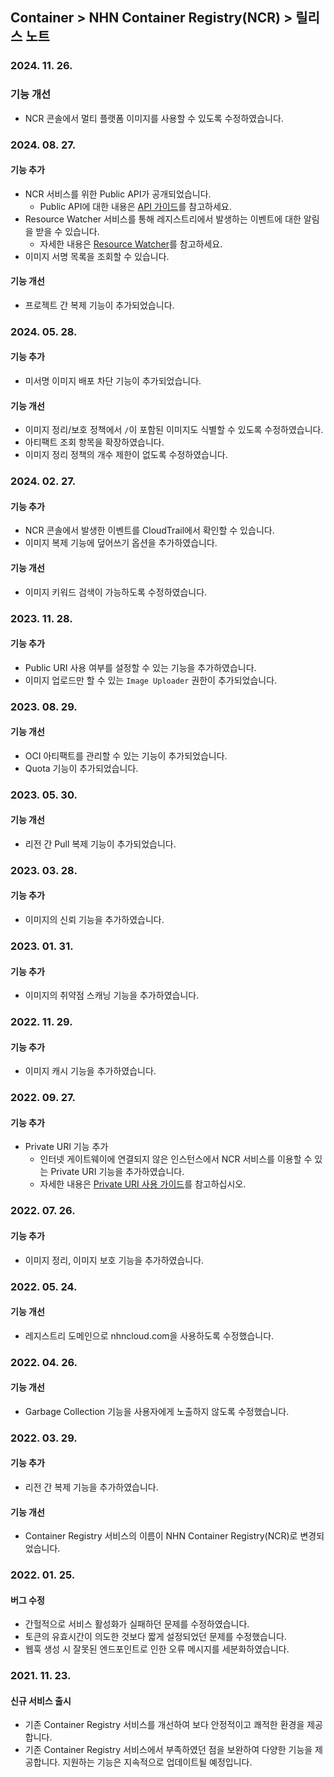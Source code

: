 ## Container > NHN Container Registry(NCR)  > 릴리스 노트

### 2024. 11. 26.

### 기능 개선

* NCR 콘솔에서 멀티 플랫폼 이미지를 사용할 수 있도록 수정하였습니다.

### 2024. 08. 27.

#### 기능 추가

* NCR 서비스를 위한 Public API가 공개되었습니다.
  * Public API에 대한 내용은 [API 가이드](/Container/NCR/ko/public-api)를 참고하세요.
* Resource Watcher 서비스를 통해 레지스트리에서 발생하는 이벤트에 대한 알림을 받을 수 있습니다.
  * 자세한 내용은 [Resource Watcher](/Governance%20&%20Audit/Resource%20Watcher/ko/overview)를 참고하세요.
* 이미지 서명 목록을 조회할 수 있습니다.

#### 기능 개선

* 프로젝트 간 복제 기능이 추가되었습니다.

### 2024. 05. 28.

#### 기능 추가
* 미서명 이미지 배포 차단 기능이 추가되었습니다.

#### 기능 개선
* 이미지 정리/보호 정책에서 `/`이 포함된 이미지도 식별할 수 있도록 수정하였습니다.
* 아티팩트 조회 항목을 확장하였습니다.
* 이미지 정리 정책의 개수 제한이 없도록 수정하였습니다.

### 2024. 02. 27.

#### 기능 추가
* NCR 콘솔에서 발생한 이벤트를 CloudTrail에서 확인할 수 있습니다.
* 이미지 복제 기능에 덮어쓰기 옵션을 추가하였습니다.

#### 기능 개선
* 이미지 키워드 검색이 가능하도록 수정하였습니다.

### 2023. 11. 28.

#### 기능 추가
* Public URI 사용 여부를 설정할 수 있는 기능을 추가하였습니다.
* 이미지 업로드만 할 수 있는 `Image Uploader` 권한이 추가되었습니다.

### 2023. 08. 29.

#### 기능 개선

* OCI 아티팩트를 관리할 수 있는 기능이 추가되었습니다.
* Quota 기능이 추가되었습니다.

### 2023. 05. 30.

#### 기능 개선

* 리전 간 Pull 복제 기능이 추가되었습니다.

### 2023. 03. 28.

#### 기능 추가

* 이미지의 신뢰 기능을 추가하였습니다.

### 2023. 01. 31.

#### 기능 추가

* 이미지의 취약점 스캐닝 기능을 추가하였습니다.

### 2022. 11. 29.

#### 기능 추가

* 이미지 캐시 기능을 추가하였습니다.

### 2022. 09. 27.

#### 기능 추가

* Private URI 기능 추가
  * 인터넷 게이트웨이에 연결되지 않은 인스턴스에서 NCR 서비스를 이용할 수 있는 Private URI 기능을 추가하였습니다.
  * 자세한 내용은 [Private URI 사용 가이드](./user-guide/#private-uri)를 참고하십시오.

### 2022. 07. 26.

#### 기능 추가

* 이미지 정리, 이미지 보호 기능을 추가하였습니다.

### 2022. 05. 24.

#### 기능 개선

* 레지스트리 도메인으로 nhncloud.com을 사용하도록 수정했습니다.

### 2022. 04. 26.

#### 기능 개선

* Garbage Collection 기능을 사용자에게 노출하지 않도록 수정했습니다.

### 2022. 03. 29.

#### 기능 추가

* 리전 간 복제 기능을 추가하였습니다.

#### 기능 개선

* Container Registry 서비스의 이름이 NHN Container Registry(NCR)로 변경되었습니다.

### 2022. 01. 25.

#### 버그 수정
* 간헐적으로 서비스 활성화가 실패하던 문제를 수정하였습니다.
* 토큰의 유효시간이 의도한 것보다 짧게 설정되었던 문제를 수정했습니다.
* 웹훅 생성 시 잘못된 엔드포인트로 인한 오류 메시지를 세분화하였습니다.


### 2021. 11. 23.
#### 신규 서비스 출시
* 기존 Container Registry 서비스를 개선하여 보다 안정적이고 쾌적한 환경을 제공합니다.
* 기존 Container Registry 서비스에서 부족하였던 점을 보완하여 다양한 기능을 제공합니다. 지원하는 기능은 지속적으로 업데이트될 예정입니다.
